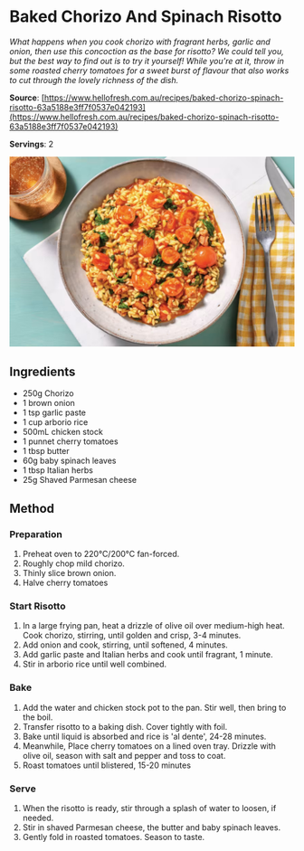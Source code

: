 # Baked Chorizo And Spinach Risotto

_What happens when you cook chorizo with fragrant herbs, garlic and onion, then use this concoction as the base for risotto?
We could tell you, but the best way to find out is to try it yourself!
While you're at it, throw in some roasted cherry tomatoes for a sweet burst of flavour that also works to cut through the lovely richness of the dish._

**Source**: [https://www.hellofresh.com.au/recipes/baked-chorizo-spinach-risotto-63a5188e3ff7f0537e042193](https://www.hellofresh.com.au/recipes/baked-chorizo-spinach-risotto-63a5188e3ff7f0537e042193)

**Servings**: 2 

![Baked Chorizo And Spinach Risotto](BakedChorizoAndSpinachRisotto.jpg)

## Ingredients

- 250g Chorizo
- 1 brown onion
- 1 tsp garlic paste
- 1 cup arborio rice
- 500mL chicken stock
- 1 punnet cherry tomatoes
- 1 tbsp butter
- 60g baby spinach leaves
- 1 tbsp Italian herbs
- 25g Shaved Parmesan cheese

## Method

### Preparation
1. Preheat oven to 220°C/200°C fan-forced.
2. Roughly chop mild chorizo.
3. Thinly slice brown onion. 
4. Halve cherry tomatoes

### Start Risotto
1. In a large frying pan, heat a drizzle of olive oil over medium-high heat. Cook chorizo, stirring, until golden and crisp, 3-4 minutes.
2. Add onion and cook, stirring, until softened, 4 minutes.
3. Add garlic paste and Italian herbs and cook until fragrant, 1 minute.
4. Stir in arborio rice until well combined.

### Bake
1. Add the water and chicken stock pot to the pan. Stir well, then bring to the boil.
2. Transfer risotto to a baking dish. Cover tightly with foil.
3. Bake until liquid is absorbed and rice is 'al dente', 24-28 minutes. 
4. Meanwhile, Place cherry tomatoes on a lined oven tray. Drizzle with olive oil, season with salt and pepper and toss to coat.
5. Roast tomatoes until blistered, 15-20 minutes

### Serve
1. When the risotto is ready, stir through a splash of water to loosen, if needed.
2. Stir in shaved Parmesan cheese, the butter and baby spinach leaves.
3. Gently fold in roasted tomatoes. Season to taste.
